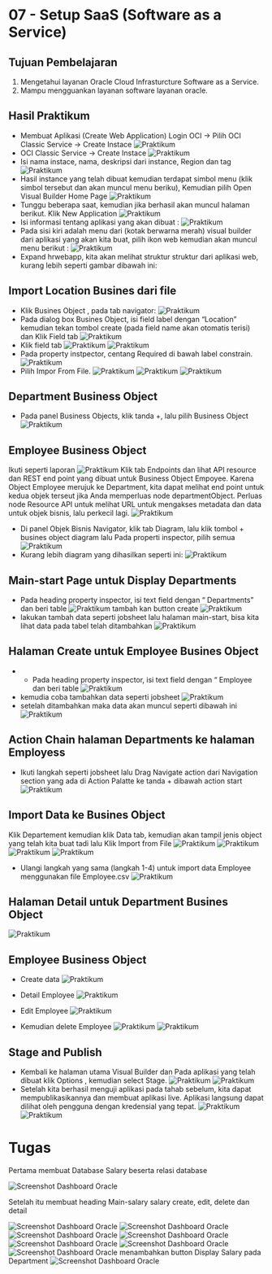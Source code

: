 # 07 - Setup SaaS (Software as a Service)

## Tujuan Pembelajaran

1. Mengetahui layanan Oracle Cloud Infrasturcture Software as a Service.
2. Mampu mengguankan layanan software layanan oracle.

## Hasil Praktikum

- Membuat Aplikasi (Create Web Application)
Login OCI -> Pilih OCI Classic Service -> Create Instace
![Praktikum](img/Screenshot_1.png)
- OCI Classic Service -> Create Instace
![Praktikum](img/Screenshot_2.png)
- Isi nama instace, nama, deskripsi dari instance, Region dan tag
![Praktikum](img/Screenshot_3.png)
- Hasil instance yang telah dibuat kemudian terdapat simbol menu (klik simbol tersebut dan akan muncul menu beriku), 
Kemudian pilih Open Visual Builder Home Page 
![Praktikum](img/Screenshot_5.png)
- Tunggu beberapa saat, kemudian jika berhasil akan muncul halaman berikut. Klik New Application
![Praktikum](img/Screenshot_6.png)
- Isi informasi tentang aplikasi yang akan dibuat :
![Praktikum](img/Screenshot_7.png)
- Pada sisi kiri adalah menu dari (kotak berwarna merah) visual builder dari aplikasi yang akan kita 
buat, pilih ikon web kemudian akan muncul menu berikut : 
![Praktikum](img/Screenshot_9.png)
- Expand hrwebapp, kita akan melihat struktur struktur dari aplikasi web, kurang lebih seperti 
gambar dibawah ini:

## Import Location Busines dari file

-  Klik Busines Object , pada tab navigator:
![Praktikum](img/Screenshot_10.png)
- Pada dialog box Busines Object, isi field label dengan “Location” kemudian tekan tombol create 
(pada field name akan otomatis terisi) dan Klik Field tab
![Praktikum](img/Screenshot_11.png)
- Klik field tab
![Praktikum](img/Screenshot_12.png)
![Praktikum](img/Screenshot_13.png)
-  Pada property instpector, centang Required di bawah label constrain.
![Praktikum](img/13.png)
- Pilih Impor From File.
![Praktikum](img/Screenshot_15.png)
![Praktikum](img/Screenshot_16.png)
![Praktikum](img/Screenshot_17.png)


## Department Business Object

- Pada panel Business Objects, klik tanda +, lalu pilih Business Object
![Praktikum](img/Screenshot_20.png)


## Employee Business Object

Ikuti seperti laporan
![Praktikum](img/Screenshot_22.png)
Klik tab Endpoints dan lihat API resource dan REST end point yang dibuat untuk Business Object
Empoyee. Karena Object Employee merujuk ke Department, kita dapat melihat end point untuk 
kedua objek terseut jika Anda memperluas node departmentObject. Perluas node Resource API 
untuk melihat URL untuk mengakses metadata dan data untuk objek bisnis, lalu perkecil lagi.
![Praktikum](img/Screenshot_26.png)
- Di panel Objek Bisnis Navigator, klik tab Diagram, lalu klik tombol + busines object diagram lalu Pada properti inspector, pilih semua
![Praktikum](img/Screenshot_27.png)
- Kurang lebih diagram yang dihasilkan seperti ini:
![Praktikum](img/Screenshot_28.png)

## Main-start Page untuk Display Departments

- Pada heading property inspector, isi text field dengan “ Departments” dan beri table 
![Praktikum](img/Screenshot_36.png)
tambah kan button create
![Praktikum](img/Screenshot_39.png)
- lakukan tambah data seperti jobsheet lalu halaman main-start, bisa kita lihat data pada tabel telah ditambahkan
![Praktikum](img/Screenshot_42.png)

## Halaman Create untuk Employee Busines Object

- - Pada heading property inspector, isi text field dengan “ Employee dan beri table 
![Praktikum](img/Screenshot_46.png)
- kemudia coba tambahkan data seperti jobsheet
![Praktikum](img/Screenshot_49.png)
- setelah ditambahkan maka data akan muncul seperti dibawah ini
![Praktikum](img/Screenshot_50.png)

## Action Chain halaman Departments ke halaman Employess

- Ikuti langkah seperti jobsheet lalu Drag Navigate action dari Navigation section yang ada di Action Palatte ke tanda + dibawah 
action start
![Praktikum](img/Screenshot_55.png)

## Import Data ke Busines Object

Klik Departement kemudian klik Data tab, kemudian akan tampil jenis object yang telah kita 
buat tadi lalu Klik Import from File
![Praktikum](img/Screenshot_56.png)
![Praktikum](img/Screenshot_57.png)
![Praktikum](img/Screenshot_59.png)
![Praktikum](img/Screenshot_58.png)

- Ulangi langkah yang sama (langkah 1-4) untuk import data Employee menggunakan file 
Employee.csv
![Praktikum](img/Screenshot_64.png)


## Halaman Detail untuk Department Busines Object

![Praktikum](img/Screenshot_69.png)

## Employee Business Object
- Create data
![Praktikum](img/Screenshot_78.png)
- Detail Employee 
![Praktikum](img/Screenshot_80.png)
- Edit Employee
![Praktikum](img/Screenshot_102.png)

- Kemudian delete Employee
![Praktikum](img/Screenshot_81.png)
![Praktikum](img/Screenshot_82.png)


## Stage and Publish

- Kembali ke halaman utama Visual Builder dan Pada aplikasi yang telah dibuat klik Options , kemudian select Stage.
![Praktikum](img/Screenshot_88.png)
![Praktikum](img/Screenshot_83.png)
- Setelah kita berhasil menguji aplikasi pada tahab sebelum, kita dapat mempublikasikannya dan 
membuat aplikasi live. Aplikasi langsung dapat dilihat oleh pengguna dengan kredensial yang tepat.
![Praktikum](img/Screenshot_60.png)
![Praktikum](img/Screenshot_88.png)

# Tugas

Pertama membuat Database Salary beserta relasi database

![Screenshot Dashboard Oracle](img/Screenshot_89.png)

Setelah itu membuat heading Main-salary salary create, edit, delete dan detail

![Screenshot Dashboard Oracle](img/Screenshot_92.png)
![Screenshot Dashboard Oracle](img/Screenshot_93.png)
![Screenshot Dashboard Oracle](img/Screenshot_98.png)
![Screenshot Dashboard Oracle](img/Screenshot_94.png)
![Screenshot Dashboard Oracle](img/Screenshot_95.png)
![Screenshot Dashboard Oracle](img/Screenshot_96.png)
![Screenshot Dashboard Oracle](img/Screenshot_97.png)
menambahkan button Display Salary pada Department
![Screenshot Dashboard Oracle](img/Screenshot_101.png)